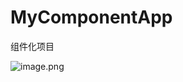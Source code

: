 # MyComponentApp
组件化项目

![image.png](https://upload-images.jianshu.io/upload_images/1948557-3f5ed6f9e34bdedf.png?imageMogr2/auto-orient/strip%7CimageView2/2/w/1240)
